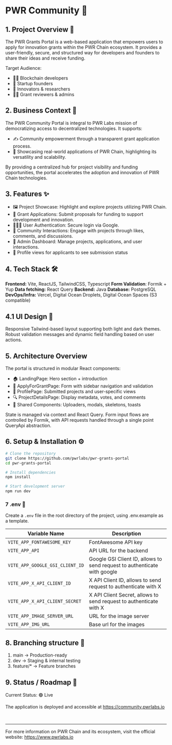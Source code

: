 # PWR Community 👥

## 1. Project Overview 📘

The PWR Grants Portal is a web-based application that empowers users to apply for innovation grants within the PWR Chain ecosystem. It provides a user-friendly, secure, and structured way for developers and founders to share their ideas and receive funding.

Target Audience:

-   👩‍💻 Blockchain developers
-   🚀 Startup founders
-   🧠 Innovators & researchers
-   🧑‍⚖️ Grant reviewers & admins

## 2. Business Context 💼

The PWR Community Portal is integral to PWR Labs mission of democratizing access to decentralized technologies. It supports:

-   ✍️ Community empowerment through a transparent grant application process.
-   🔐 Showcasing real-world applications of PWR Chain, highlighting its versatility and scalability.

By providing a centralized hub for project visibility and funding opportunities, the portal accelerates the adoption and innovation of PWR Chain technologies.

## 3. Features ✨

-   🖼️ Project Showcase: Highlight and explore projects utilizing PWR Chain.
-   🧾 Grant Applications: Submit proposals for funding to support development and innovation.
-   👨🏻‍💻 User Authentication: Secure login via Google.
-   💬 Community Interactions: Engage with projects through likes, comments, and discussions.
-   📃 Admin Dashboard: Manage projects, applications, and user interactions.
-   🎯 Profile views for applicants to see submission status

## 4. Tech Stack 🛠️

**Frontend:** Vite, ReactJS, TailwindCSS, Typescript
**Form Validation**: Formik + Yup
**Data fetching:** React Query
**Backend:** Java
**Database:** PostgreSQL  
**DevOps/Infra:** Vercel, Digital Ocean Droplets, Digital Ocean Spaces (S3 compatible)

## 4.1 UI Design 🎨

Responsive Tailwind-based layout supporting both light and dark themes. Robust validation messages and dynamic field handling based on user actions.

## 5. Architecture Overview

The portal is structured in modular React components:

-   🏠 LandingPage: Hero section + introduction
-   📝 ApplyForGrantPage: Form with sidebar navigation and validation
-   👤 ProfilePage: Submitted projects and user-specific views
-   🔍 ProjectDetailsPage: Display metadata, votes, and comments
-   🔧 Shared Components: Uploaders, modals, skeletons, toasts

State is managed via context and React Query. Form input flows are controlled by Formik, with API requests handled through a single point QueryApi abstraction.

## 6. Setup & Installation ⚙️

```bash
# Clone the repository
git clone https://github.com/pwrlabs/pwr-grants-portal
cd pwr-grants-portal

# Install dependencies
npm install

# Start development server
npm run dev
```

### 7 .env 🔐

Create a `.env` file in the root directory of the project, using .env.example as a template.

| Variable Name                   | Description                                                              |
| ------------------------------- | ------------------------------------------------------------------------ |
| `VITE_APP_FONTAWESOME_KEY`      | FontAwesome API key                                                      |
| `VITE_APP_API`                  | API URL for the backend                                                  |
| `VITE_APP_GOOGLE_GSI_CLIENT_ID` | Google GSI Client ID, allows to send request to authenticate with google |
| `VITE_APP_X_API_CLIENT_ID`      | X API Client ID, allows to send request to authenticate with X           |
| `VITE_APP_X_API_CLIENT_SECRET`  | X API Client Secret, allows to send request to authenticate with X       |
| `VITE_APP_IMAGE_SERVER_URL`     | URL for the image server                                                 |
| `VITE_APP_IMG_URL`              | Base url for the images                                                  |

## 8. Branching structure 🌿

1. main -> Production-ready
2. dev -> Staging & internal testing
3. feature/\* -> Feature branches

## 9. Status / Roadmap 🚧

Current Status: 🟢 Live

The application is deployed and accessible at https://community.pwrlabs.io

</br>

---

For more information on PWR Chain and its ecosystem, visit the official website: https://www.pwrlabs.io
